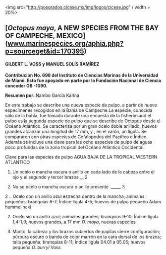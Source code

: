 <img src="http://posgrados.cicese.mx/img/logos/cicese.jpg" / width = 20%>

## [*Octopus maya*, A NEW SPECIES FROM THE BAY OF CAMPECHE, MEXICO] (www.marinespecies.org/aphia.php?p=sourceget&id=170395)
#### GILBERT L. VOSS y MANUEL SOLÍS RAMÍREZ 

**Contribución No. 698 del Instituto de Ciencias Marinas de la Universidad de Miami. Esto fue apoyado en parte por la Fundación Nacional de Ciencia conceder GB -1090.**

**Resumen por:** Nambo García Karina

En este trabajo se describe una nueva especie de pulpo, a partir de nueve especímenes recogidos en la Bahía de Campeche.La especie, conocida sólo de la bahía, fue tomada durante una encuesta de la fisheriesand el pulpo es la segunda especie de pulpo que se describe de Octopus desde el Océano Atlántico. Se caracteriza por un gran ocelo doble anillado, huevos grandes alcanzar una longitud de 17 mm, y , en el varón, un ligula. Se compararon con otras especies de Cefalopodos del Pacífico e Índico. Además se incluye una clave para las ocho especies de pulpo de aguas poco profundas de la zona tropical del Océano Atlántico Occidental.


Clave para las especies de pulpo AGUA BAJA DE LA TROPICAL WESTERN ATLANTICO
1. Un ocelo o mancha oscura o anillo en cada lado de la cabeza entre el ojo y el segundo y tercer brazos __ 2

1. No se ocelo o mancha oscura o anillo presente ._____ 3

2 .. Ocelo con un anillo azul estrecha dentro de la mancha; animales pequeños; branquias 6-7; Índice ligula 4-5; huevos de pulpo pequeño Adam hummelincki

2. Ocelo sin un anillo azul; animales grandes; branquias 9-10; Índice ligula 1,4-1,9; huevos grandes, a 17 mm *O. maya*, nuevas especies

3. Manto, la cabeza y los brazos cubiertos de papilas cierre configuración; púrpura oscuro o banda de color marrón en la cara dorsal de los brazos; talla pequeña; branquias 8-11; Índice ligula 04.01 a 05.05; huevos pequeña *O. burryi* Voss
